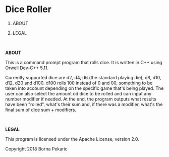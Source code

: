 # Dice Roller

1. ABOUT

2. LEGAL

<br/>

**ABOUT**

This is a command prompt program that rolls dice. It is written in C++ using Orwell Dev-C++ 5.11.

Currently supported dice are d2, d4, d6 (the standard playing die), d8, d10, d12, d20 and d100. d100 rolls 100 instead of 0 and 00, something to be taken into account depending on the specific game that's being played. The user can also select the amount od dice to be rolled and can input any number modifier if needed. At the end, the program outputs what results have been "rolled", what's their sum and, if there was a modifier, what's the final sum of dice sum + modifiers.

<br/>

**LEGAL**

This program is licensed under the Apache License, version 2.0.

Copyright 2018 Borna Pekaric
